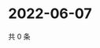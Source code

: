 # 2022-06-07

共 0 条

<!-- BEGIN WEIBO -->
<!-- 最后更新时间 Tue Jun 07 2022 10:43:48 GMT+0800 (China Standard Time) -->

<!-- END WEIBO -->

